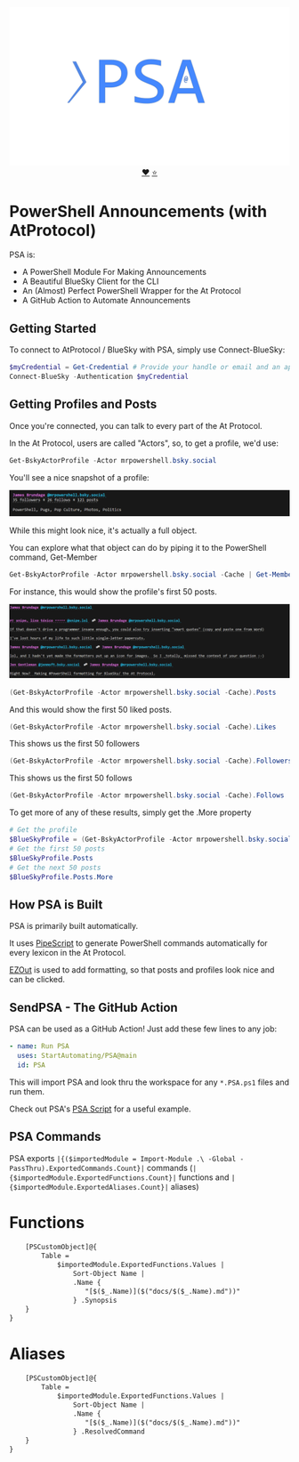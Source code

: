 <div align='center'>
<img src='Assets/PSA@1080p.png' alt='PSA' />
<br/>
<a href='https://github.com/sponsors/StartAutomating'>❤️</a>
<a href='https://github.com/StartAutomating/PSA/stargazers'>⭐</a>
</div>

# PowerShell Announcements (with AtProtocol)

PSA is:

* A PowerShell Module For Making Announcements
* A Beautiful BlueSky Client for the CLI
* An (Almost) Perfect PowerShell Wrapper for the At Protocol
* A GitHub Action to Automate Announcements

## Getting Started

To connect to AtProtocol / BlueSky with PSA, simply use Connect-BlueSky:

~~~PowerShell
$myCredential = Get-Credential # Provide your handle or email and an app-password
Connect-BlueSky -Authentication $myCredential
~~~

## Getting Profiles and Posts

Once you're connected, you can talk to every part of the At Protocol.

In the At Protocol, users are called "Actors", so, to get a profile, we'd use:

~~~PowerShell
Get-BskyActorProfile -Actor mrpowershell.bsky.social
~~~

You'll see a nice snapshot of a profile:

![PSA Profile View](Assets/PSA-Profile-View.png)

While this might look nice, it's actually a full object.

You can explore what that object can do by piping it to the PowerShell command, Get-Member

~~~PowerShell
Get-BskyActorProfile -Actor mrpowershell.bsky.social -Cache | Get-Member
~~~

For instance, this would show the profile's first 50 posts.

![PSA Posts View](Assets/PSA-Posts-View.png)

~~~PowerShell
(Get-BskyActorProfile -Actor mrpowershell.bsky.social -Cache).Posts
~~~
 
And this would show the first 50 liked posts.

~~~PowerShell
(Get-BskyActorProfile -Actor mrpowershell.bsky.social -Cache).Likes
~~~

This shows us the first 50 followers

~~~PowerShell
(Get-BskyActorProfile -Actor mrpowershell.bsky.social -Cache).Followers
~~~

This shows us the first 50 follows

~~~PowerShell
(Get-BskyActorProfile -Actor mrpowershell.bsky.social -Cache).Follows
~~~

To get more of any of these results, simply get the .More property

~~~PowerShell
# Get the profile
$BlueSkyProfile = (Get-BskyActorProfile -Actor mrpowershell.bsky.social -Cache)
# Get the first 50 posts
$BlueSkyProfile.Posts
# Get the next 50 posts
$BlueSkyProfile.Posts.More
~~~


## How PSA is Built

PSA is primarily built automatically.

It uses [PipeScript](https://github.com/StartAutomating/PipeScript) to generate PowerShell commands automatically for every lexicon in the At Protocol.

[EZOut](https://github.com/StartAutomating/EZOut) is used to add formatting, so that posts and profiles look nice and can be clicked.

## SendPSA - The GitHub Action

PSA can be used as a GitHub Action!  Just add these few lines to any job:

~~~yaml
- name: Run PSA
  uses: StartAutomating/PSA@main
  id: PSA
~~~

This will import PSA and look thru the workspace for any `*.PSA.ps1` files and run them.

Check out PSA's [PSA Script](https://github.com/StartAutomating/PSA/blob/main/PSA.PSA.ps1) for a useful example.


## PSA Commands

PSA exports `|{($importedModule = Import-Module .\ -Global -PassThru).ExportedCommands.Count}|` commands
(`|{$importedModule.ExportedFunctions.Count}|` functions and `|{$importedModule.ExportedAliases.Count}|` aliases)

Functions
=========

~~~PipeScript{
    [PSCustomObject]@{
        Table =
            $importedModule.ExportedFunctions.Values |
                Sort-Object Name |
                .Name {
                   "[$($_.Name)]($("docs/$($_.Name).md"))"
                } .Synopsis                
    }
}
~~~


Aliases
=======
~~~PipeScript{
    [PSCustomObject]@{
        Table =
            $importedModule.ExportedFunctions.Values |
                Sort-Object Name |
                .Name {
                   "[$($_.Name)]($("docs/$($_.Name).md"))"
                } .ResolvedCommand                
    }
}
~~~